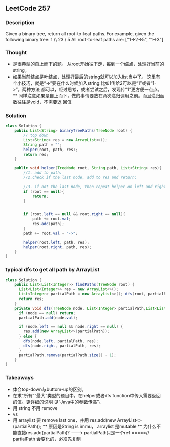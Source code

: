 ## LeetCode 257

### Description
Given a binary tree, return all root-to-leaf paths. For example, given the following binary tree:
1 /\ 23
\ 5
All root-to-leaf paths are:
["1->2->5", "1->3"]

### Thought

* 是很典型的自上而下的题。 从root开始往下走，每到一个结点，处理好当前的string。
* 如果当前结点是叶结点，处理好最后的string就可以加入list当中了。 这里有个小技巧，就是“->”要在什么时候加入string:比如1传给2可以是“1”或者“1->”。两种方法 都可以，经过思考，或者尝试之后，发现传“1”更方便一点点。
** 同样注意如果是自上而下，做的事情要放在两次递归调用之前。而且递归函数往往是void，不需要返 回值

### Solution
```java
class Solution {
    public List<String> binaryTreePaths(TreeNode root) {
        // top down
        List<String> res = new ArrayList<>();
        String path = "";
        helper(root, path, res);
        return res;
    }

    public void helper(TreeNode root, String path, List<String> res){
        //1. add to path.
        //2.check if the last node, add to res and return;

        //3. if not the last node, then repeat helper on left and right child
        if (root == null){
            return;
        }


        if (root.left == null && root.right == null){
            path += root.val;
            res.add(path);
        }
        path += root.val + "->";

        helper(root.left, path, res);
        helper(root.right, path, res);
    }
}
```

### typical dfs to get all path by ArrayList
```java                                      
class Solution {
    public List<List<Integer>> findPaths(TreeNode root) {
      List<List<Integer>> res = new ArrayList<>();
      List<Integer> partialPath = new ArrayList<>(); dfs(root, partialPath, res);
      return res;
    }
    private void dfs(TreeNode node, List<Integer> partialPath,List<List<Integer>> res) {
      if (node == null) return;
      partialPath.add(node.val);

      if (node.left == null && node.right == null) {
        res.add(new ArrayList<>(partialPath));
      } else {
        dfs(node.left, partialPath, res);
        dfs(node.right, partialPath, res);
      }
      partialPath.remove(partialPath.size() - 1);
    }
}
```

### Takeaways
* 体会top-down与buttom-up的区别。
* 在求“所有”“最大”类型的题目中，在helper或者dfs function中传入需要返回的值。更详细的说明 ⻅“Java中的参数传递”。
* 用 string 不用 remove  
* vs
* 用 arraylist 要 remove last one，并用 res.add(new ArrayList<>(partialPath));
** 原因是String is immu， arraylist 是mutable
** 为什么不能直接res.add(partialPath)?  ---> partialPath只是一个ref  =====//  partialPath 会变化的，必须先复制
